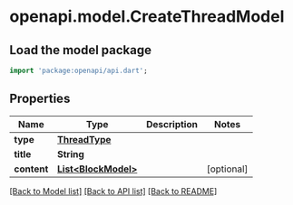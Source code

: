 # openapi.model.CreateThreadModel

## Load the model package
```dart
import 'package:openapi/api.dart';
```

## Properties
Name | Type | Description | Notes
------------ | ------------- | ------------- | -------------
**type** | [**ThreadType**](ThreadType.md) |  | 
**title** | **String** |  | 
**content** | [**List&lt;BlockModel&gt;**](BlockModel.md) |  | [optional] 

[[Back to Model list]](../README.md#documentation-for-models) [[Back to API list]](../README.md#documentation-for-api-endpoints) [[Back to README]](../README.md)


